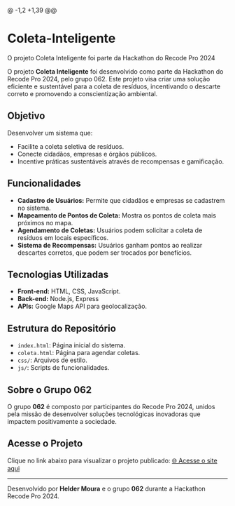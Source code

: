 @ -1,2 +1,39 @@
# Coleta-Inteligente
O projeto Coleta Inteligente foi parte da Hackathon do Recode Pro 2024

O projeto **Coleta Inteligente** foi desenvolvido como parte da Hackathon do Recode Pro 2024, pelo grupo 062. Este projeto visa criar uma solução eficiente e sustentável para a coleta de resíduos, incentivando o descarte correto e promovendo a conscientização ambiental.

## Objetivo
Desenvolver um sistema que:
- Facilite a coleta seletiva de resíduos.
- Conecte cidadãos, empresas e órgãos públicos.
- Incentive práticas sustentáveis através de recompensas e gamificação.

## Funcionalidades
- **Cadastro de Usuários:** Permite que cidadãos e empresas se cadastrem no sistema.
- **Mapeamento de Pontos de Coleta:** Mostra os pontos de coleta mais próximos no mapa.
- **Agendamento de Coletas:** Usuários podem solicitar a coleta de resíduos em locais específicos.
- **Sistema de Recompensas:** Usuários ganham pontos ao realizar descartes corretos, que podem ser trocados por benefícios.

## Tecnologias Utilizadas
- **Front-end:** HTML, CSS, JavaScript.
- **Back-end:** Node.js, Express
- **APIs:** Google Maps API para geolocalização.

## Estrutura do Repositório
- `index.html`: Página inicial do sistema.
- `coleta.html`: Página para agendar coletas.
- `css/`: Arquivos de estilo.
- `js/`: Scripts de funcionalidades.

## Sobre o Grupo 062
O grupo **062** é composto por participantes do Recode Pro 2024, unidos pela missão de desenvolver soluções tecnológicas inovadoras que impactem positivamente a sociedade.

## Acesse o Projeto
Clique no link abaixo para visualizar o projeto publicado:
[🌐 Acesse o site aqui](https://heldermourademouaes.github.io/Coleta-Inteligente/)

---

Desenvolvido por **Helder Moura** e o grupo **062** durante a Hackathon Recode Pro 2024.
